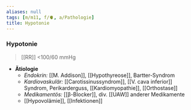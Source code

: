 ```yaml
---
aliases: null
tags: [m/m11, f/🫀, a/Pathologie]
title: Hypotonie
---
```

### Hypotonie
> [[RR]] <100/60 mmHg
- **Ätiologie**
	- *Endokrin:* [[M. Addison]], [[Hypothyreose]], Bartter-Syndrom
	- *Kardiovaskulär:* [[Carotissinussyndrom]], [[V. cava inferior]] Syndrom, Perikarderguss, [[Kardiomyopathie]], [[Orthostase]]
	- *Medikamentös:* [[β-Blocker]], div. [[UAW]] anderer Medikamente
	- [[Hypovolämie]], [[Infektionen]]